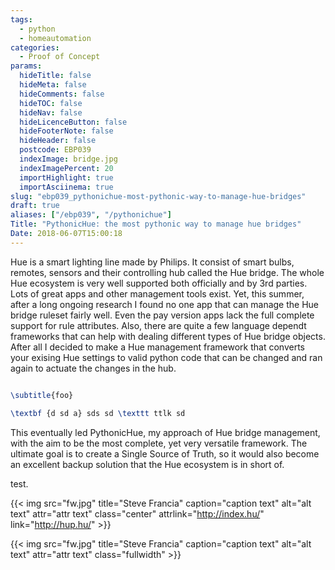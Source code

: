 ```yaml
---
tags:
  - python
  - homeautomation
categories:
  - Proof of Concept
params:
  hideTitle: false
  hideMeta: false
  hideComments: false
  hideTOC: false
  hideNav: false
  hideLicenceButton: false
  hideFooterNote: false
  hideHeader: false
  postcode: EBP039
  indexImage: bridge.jpg
  indexImagePercent: 20
  importHighlight: true
  importAsciinema: true
slug: "ebp039_pythonichue-most-pythonic-way-to-manage-hue-bridges"
draft: true
aliases: ["/ebp039", "/pythonichue"]
Title: "PythonicHue: the most pythonic way to manage hue bridges"
Date: 2018-06-07T15:00:18
---
```


Hue is a smart lighting line made by Philips. It consist of smart bulbs, remotes, sensors and their controlling	hub called the Hue bridge. The whole Hue ecosystem is very well supported both officially and by 3rd parties. Lots of great apps and other management tools exist. Yet, this summer, after a long ongoing research I found no one app that can manage the Hue bridge ruleset fairly well. Even the pay version apps lack the full complete support for rule attributes. Also, there are quite a few language dependt frameworks that can help with dealing different types of Hue bridge objects. After all I decided to make a Hue management framework that converts your exising Hue settings to valid python code that can be changed and ran again to actuate the changes in the hub.

```tex

\subtitle{foo}

\textbf {d sd a} sds sd \texttt ttlk sd

```

This eventually led PythonicHue, my approach of Hue bridge management, with the aim to be the most complete, yet very versatile framework. The ultimate goal is to create a Single Source of Truth, so it would also become an excellent backup solution that the Hue ecosystem is in short of.<!--more-->

test.

{{< img src="fw.jpg" title="Steve Francia" caption="caption text" alt="alt text" attr="attr text" class="center" attrlink="http://index.hu/" link="http://hup.hu/" >}}

{{< img src="fw.jpg" title="Steve Francia" caption="caption text" alt="alt text" attr="attr text" class="fullwidth" >}}


